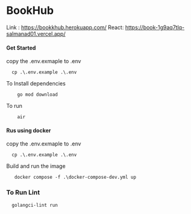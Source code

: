 # BookHub
Link : https://bookkhub.herokuapp.com/
React: https://book-1g9aq7tlq-salmanad01.vercel.app/
#### Get Started
copy the .env.exmaple to .env

```
  cp .\.env.example .\.env
```

To Install dependencies

```
    go mod download
```

To run 

```
    air
```

#### Rus using docker

copy the .env.exmaple to .env

```
  cp .\.env.example .\.env
```

Build and run the image
```
   docker compose -f .\docker-compose-dev.yml up
```

### To Run Lint
```
  golangci-lint run
```
